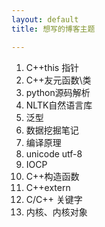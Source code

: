 ```yaml
---
layout: default
title: 想写的博客主题

---
```


1.	C++this 指针
2.	C++友元函数\类
3.	python源码解析
4.	NLTK自然语言库
5.	泛型
6.	数据挖掘笔记
7.	编译原理
8.	unicode utf-8
9.	IOCP
10.	C++构造函数
11.	C++extern 
12.	C/C++ 关键字
13.	内核、内核对象